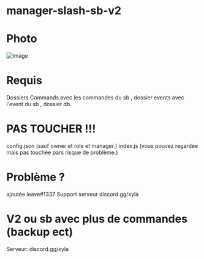 # manager-slash-sb-v2

# Photo
![image](https://github.com/sewiiiii/manager-slash-sb-v2/assets/138306559/9133ae12-20d4-4bc2-8202-a795cb7c1a0d)

# Requis

Dossiers Commands avec les commandes du sb , dossier events avec l'event du sb , dossier db.

# PAS TOUCHER !!!

config.json (sauf owner et role et manager.)
index.js (vous pouvez regardée mais pas touchée pars risque de problème.)

# Problème ? 

ajoutée leave#1337
Support serveur
discord.gg/xyla

# V2 ou sb avec plus de commandes (backup ect)
Serveur: discord.gg/xyla
